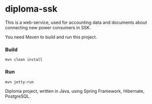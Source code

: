 # diploma-ssk
This is a web-service, used for accounting data and documents about connecting new power consumers in SSK. 

You need Maven to build and run this project. 
### Build
```
mvn clean install
```
### Run
```
mvn jetty:run
```
Diploma project, written in Java, using Spring Framework, Hibernate, PostgreSQL.



